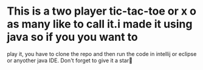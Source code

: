 # This is a two player tic-tac-toe or x o as many like to call it.i made it using java so if you you want to 
play it, you have to clone the repo and then run the code in intellij or eclipse or anyother java IDE.
Don't forget to give it a star🙂
